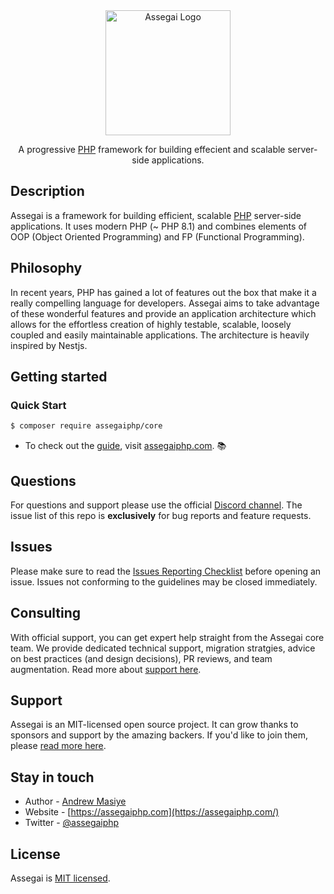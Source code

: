 <div align="center">
    <a href="https://assegaiphp.com/" target="blank"><img src="https://assegaiphp.com/images/logos/logo-cropped.png" width="200" alt="Assegai Logo"></a>
</div>

<p style="text-align: center">A progressive <a href="https://php.net">PHP</a> framework for building effecient and scalable server-side applications.</p>

## Description

Assegai is a framework for building efficient, scalable <a href="https://php.net" target="blank">PHP</a> server-side applications. It uses modern PHP (~ PHP 8.1) and combines elements of OOP (Object Oriented Programming) and FP (Functional Programming).

## Philosophy

<p>In recent years, PHP has gained a lot of features out the box that make it a really compelling language for developers. Assegai aims to take advantage of these wonderful features and provide an application architecture which allows for the effortless creation of highly testable, scalable, loosely coupled and easily maintainable applications. The architecture is heavily inspired by Nestjs.</p>

## Getting started

### Quick Start

```bash
$ composer require assegaiphp/core
```

* To check out the [guide](https://assegaiphp.com/guide), visit [assegaiphp.com](https://assegaiphp.com). :books:

## Questions

For questions and support please use the official [Discord channel](). The issue list of this repo is **exclusively** for bug reports and feature requests.

## Issues

Please make sure to read the [Issues Reporting Checklist](CONTRIBUTING.md#issues-and-bugs) before opening an issue. Issues not conforming to the guidelines may be closed immediately.

## Consulting

With official support, you can get expert help straight from the Assegai core team. We provide dedicated technical support, migration stratgies, advice on best practices (and design decisions), PR reviews, and team augmentation. Read more about [support here](https://assegaiphp.com).

## Support

Assegai is an MIT-licensed open source project. It can grow thanks to sponsors and support by the amazing backers. If you'd like to join them, please [read more here](https://assegaiphp.com/support).

## Stay in touch

* Author - [Andrew Masiye](https://twitter.com/feenix11)
* Website - [https://assegaiphp.com](https://assegaiphp.com/)
* Twitter - [@assegaiphp](https://twitter.com/assegaiphp)

## License

Assegai is [MIT licensed](LICENSE).

